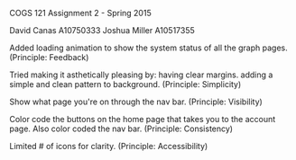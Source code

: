 COGS 121 Assignment 2 - Spring 2015

David Canas A10750333 Joshua Miller A10517355

Added loading animation to show the system status of all the graph pages. (Principle: Feedback)

Tried making it asthetically pleasing by: having clear margins. adding a simple and clean pattern to background. (Principle: Simplicity)

Show what page you're on through the nav bar. (Principle: Visibility)

Color code the buttons on the home page that takes you to the account page. Also color coded the nav bar. (Principle: Consistency)

Limited # of icons for clarity. (Principle: Accessibility)
